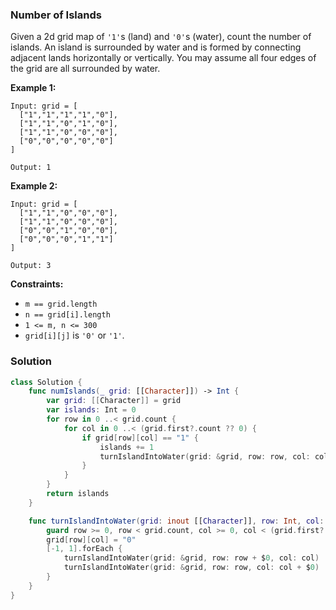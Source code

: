 
### Number of Islands

Given a 2d grid map of `'1'`s (land) and `'0'`s (water), count the number of islands. An island is surrounded by water and is formed by connecting adjacent lands horizontally or vertically. You may assume all four edges of the grid are all surrounded by water.

__Example 1:__
```
Input: grid = [
  ["1","1","1","1","0"],
  ["1","1","0","1","0"],
  ["1","1","0","0","0"],
  ["0","0","0","0","0"]
]

Output: 1
```
__Example 2:__
```
Input: grid = [
  ["1","1","0","0","0"],
  ["1","1","0","0","0"],
  ["0","0","1","0","0"],
  ["0","0","0","1","1"]
]

Output: 3
```

__Constraints:__
* `m == grid.length`
* `n == grid[i].length`
* `1 <= m, n <= 300`
* `grid[i][j]` is `'0'` or `'1'`.


### Solution
```Swift
class Solution {
    func numIslands(_ grid: [[Character]]) -> Int {
        var grid: [[Character]] = grid
        var islands: Int = 0
        for row in 0 ..< grid.count {
            for col in 0 ..< (grid.first?.count ?? 0) {
                if grid[row][col] == "1" {
                    islands += 1
                    turnIslandIntoWater(grid: &grid, row: row, col: col)
                }
            }
        }
        return islands
    }

    func turnIslandIntoWater(grid: inout [[Character]], row: Int, col: Int) {
        guard row >= 0, row < grid.count, col >= 0, col < (grid.first?.count ?? 0), grid[row][col] == "1" else { return }
        grid[row][col] = "0"
        [-1, 1].forEach {
            turnIslandIntoWater(grid: &grid, row: row + $0, col: col)
            turnIslandIntoWater(grid: &grid, row: row, col: col + $0)
        }
    }
}
```
